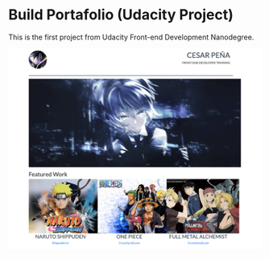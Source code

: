 # Build Portafolio (Udacity Project)
This is the first project from Udacity Front-end Development Nanodegree.

![](images/main-page.png)
